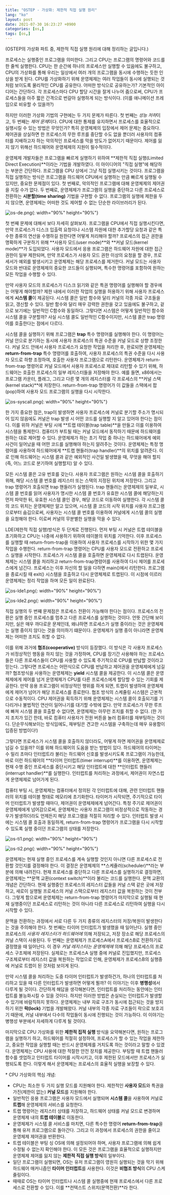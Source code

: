 ```yaml
---
title: "OSTEP - 가상화: 제한적 직접 실행 원리"
lang: "ko"
layout: post
date: 2021-07-30 16:23:27 +0900
categories: [os,]
tags: [os,]
---
```


(OSTEP의 가상화 파트 중, 제한적 직접 실행 원리에 대해 정리하는 글입니다.)

프로세스는 실행중인 프로그램을 의미한다. 그리고 CPU는 프로그램의 명령어와 코드를 한 줄씩 실행한다. CPU는 한 순간에 하나의 프로세스만 실행할 수 있음에도 불구하고, CPU의 가상화를 통해 우리는 일상에서 여러 개의 프로그램을 동시에 수행하는 듯한 인상을 받게 된다. CPU를 가상화하기 위해 운영체제는 여러 작업들이 동시에 실행되는 것처럼 보이도록 물리적인 CPU를 공유한다. 어떠한 방식으로 공유하는가? 기본적인 아이디어는 간단하다. 각 프로세스마다 CPU 할당 시간을 잘게 나누어 줌으로써, CPU가 프로세스들을 아주 짧은 간격으로 번갈아 실행하게 되는 방식이다. (이를 애니메이션 프레임으로 비유할 수 있을까?)

하지만 이러한 가상화 기법의 구현에는 두 가지 문제가 따른다. 첫 번째는 *성능 저하*이고, 두 번째는 *제어 문제*이다. CPU에 대한 통제를 유지하면서 프로세스를 효율적으로 실행시킬 수 있는 방법은 무엇인가? 특히 운영체제의 입장에서 제어 문제는 중요하다. 제어권을 상실하면 한 프로세스의 무한 루프를 중단할 수도 없을 뿐더러 사용자의 컴퓨터를 지배하고자 하는 악의적인 프로세스를 막을 방도가 없어지기 때문이다. 제어를 잃지 않기 위해선 하드웨어와 운영체제의 지원이 필수적이다.

운영체제 개발자들은 프로그램을 빠르게 실행하기 위하여 **제한적 직접 실행(Limited Direct Execution)**이라는 기법을 개발하였다. 이 아이디어의 "직접 실행"에 해당하는 부분은 간단하다. 프로그램을 CPU 상에서 그냥 직접 실행시키는 것이다. 프로그램을 직접 실행하는 방식은 프로그램을 하드웨어 CPU에서 실행하는 만큼 빠르게 실행될 수 있지만, 중요한 문제점이 있다. 첫 번째로, 악의적인 프로그램에 대해 운영체제의 제어권을 지킬 수가 없다. 두 번째로, 운영체제가 프로그램의 실행을 중단하고 다른 프로세스로 전환하는 **시분할(time sharing)** 기법을 구현할 수 없다. 프로그램의 실행에 제한을 두지 않으면, 운영체제는 어떠한 것도 제어할 수 없는 단순한 라이브러리가 된다. 

![os-de.png](https://typiespectre.github.io/images/os-de.png){: width="90%" height="90%"}

첫 번째 문제에 대해서 보다 자세히 살펴보자. 프로그램을 CPU에서 직접 실행시킨다면, 만약 프로세스가 디스크 입출력 요청이나 시스템 자원에 대한 추가할당 요청과 같은 특수한 종류의 연산을 수행하길 원한다면 어떻게 처리해야 할까? 프로세스의 접근 권한을 명확하게 구분하기 위해 **사용자 모드(user mode)**와 **커널 모드(kernel mode)**가 도입되었다. 사용자 모드에서 응용 프로그램은 하드웨어 자원에 대한 접근 권한이 일부 제한되며, 만약 프로세스가 사용자 모드 권한 이상의 요청을 할 경우, 프로세서가 예외를 발생시키고 운영체제는 해당 프로세스를 제거한다. 커널 모드는 사용자 모드와 반대로 운영체제의 중요한 코드들이 실행되며, 특수한 명령어를 포함하여 원하는 모든 작업을 수행할 수 있다.

만약 사용자 모드의 프로세스가 디스크 읽기와 같은 특권 명령어를 실행해야 할 경우에는 어떻게 해야할까? 제한 내에서 이러한 작업의 실행을 허용하기 위해 사용자 프로세스에게 **시스템 콜**이 제공된다. 시스템 콜은 일반 함수와 달리 커널의 각종 자료 구조들을 읽고, 갱신할 수 있다. 일반 함수와 달리 매우 강력한 권한을 갖고 있음에도 불구하고, 겉으로 보기에는 일반적인 C함수와 동일하다. 그렇다면 시스템은 어떻게 일반적인 함수와 시스템 콜을 구분할까? 사실 시스템 콜도 일반적인 C함수이지만, 시스템 콜은 trap 명령어를 호출한다는 점에서 다르다.

시스템 콜을 실행하기 위해 프로그램은 **trap** 특수 명령어를 실행해야 한다. 이 명령어는 커널 안으로 분기하는 동시에 사용자 프로세스의 특권 수준을 커널 모드로 상향 조정한다. 커널 모드 안에서 사용자 프로세스가 요청한 작업을 처리한 후, 완료되면 운영체제는 **return-from-trap** 특수 명령어를 호출하여, 사용자 프로세스의 특권 수준을 다시 사용자 모드로 하향 조정하여, 호출한 사용자 프로그램으로 리턴한다. 운영체제가 return-from-trap 명령어로 커널 모드에서 사용자 프로세스로 제대로 리턴할 수 있기 위해, 하드웨어는 호출한 프로세스의 일부 레지스터들을 저장해야 한다. 예를 들면, x86에서는 프로그램 카운터, 플래그, 그리고 다른 몇 개의 레지스터를 각 프로세스의 **커널 스택(kernel stack)**에 저장한다. return-from-trap 명령어가 이 값들을 스택에서 팝(pop)하여 사용자 모드 프로그램의 실행을 다시 시작한다.

![os-syscall.png](https://typiespectre.github.io/images/os-syscall.png){: width="90%" height="90%"}

한 가지 중요한 점은, trap이 발생하면 사용자 프로세스에 커널로 분기할 주소가 명시되어 있지 않음에도 커널은 trap 발생 시 어떤 코드를 실행할 지 알고 있어야 한다는 점이다. 이를 위하 커널은 부팅 시에 **트랩 테이블(trap table)**을 만들고 이를 이용하여 시스템을 통제한다. 컴퓨터가 부트될 때는 커널 모드에서 동작하기 때문에 하드웨어를 원하는 대로 제어할 수 있다. 운영체제가 하는 초기 작업 중 하나는 하드웨어에게 예외 사건이 일어났을 때 어떤 코드를 실행해야 하는지 알려주는 것이다. 운영체제는 특정 명령어를 사용하여 하드웨어에게 **트랩 핸들러(trap handler)**의 위치를 알려준다. 이로 인해 하드웨어는 시스템 콜과 같은 예외적인 사건일 발생했을 때, 무엇을 해야 할지(즉, 어느 코드로 분기하여 실행할지) 알 수 있다.

모든 시스템 콜은 고유 번호를 갖는다. 사용자 프로그램은 원하는 시스템 콜을 호출하기 위해, 해당 시스템 콜 번호를 레지스터 또는 스택의 지정된 위치에 저장한다. 그리고 trap 명령어가 호출되면 trap 핸들러가 실행된다. trap 핸들러는 운영체제의 일부로, 시스템 콜 번호를 읽어 사용자가 명시한 시스템 콜 번호가 유효한 시스템 콜에 해당하는지 먼저 파악한 뒤, 유효한 시스템 콜인 경우, 해당 코드로 이동하여 실행한다. 각 시스템 콜의 코드 위치는 운영체제만 알고 있으며, 시스템 콜 코드의 시작 위치를 사용자 프로그램으로부터 숨김으로써, 사용자는 시스템 콜 번호를 이용하여 커널에게 시스템 콜의 실행을 요청해야 한다. 이로써 커널의 무분별한 실행을 막을 수 있다.

LDE(제한적 직접 실행)방식은 두 단계로 진행된다. 먼저 부팅 시 커널은 트랩 테이블을 초기화하고 CPU는 나중에 사용하기 위하여 테이블의 위치를 기억한다. 이후 프로세스를 실행할 때 return-from-trap을 이용하여 사용자 프로세스를 시작하기 위한 몇 가지 작업을 수행한다. return-from-trap 명령어는 CPU를 사용자 모드로 전환하고 프로세스 실행을 시작한다. 프로세스가 시스템 콜을 호출하면 운영체제로 다시 트랩된다. 운영체제는 시스템 콜을 처리하고 return-from-trap명령어를 사용하여 다시 제어를 프로세스에게 넘긴다. 프로세스는 이후 자신의 할 일을 다하면 main()에서 리턴한다. 프로그램을 종료시킬 때 exit() 시스템을 호출하고 다시 운영체제로 트랩된다. 이 시점에 이르러 운영체제는 정리 작업을 하며 모든 일이 완료된다.

![os-lde1.png](https://typiespectre.github.io/images/os-lde1.png){: width="90%" height="90%"}

![os-lde2.png](https://typiespectre.github.io/images/os-lde2.png){: width="90%" height="90%"}

직접 실행의 두 번쨰 문제점은 프로세스 전환이 가능해야 한다는 점이다. 프로세스의 전환은 실행 중인 프로세스를 멈추고 다른 프로세스를 실행하는 것이다. 언뜻 간단해 보이지만, 실은 매우 까다로운 문제인데, 왜냐하면 프로세스가 실행 중이라는 것은 운영체제는 실행 중이지 않다는 것을 의미하기 떄문이다. 운영체제가 실행 중이 아니라면 운영체제는 어떠한 조치도 취할 수 없다.

이를 위해 과거에 **협조(cooperative)** 방식이 등장했다. 이 방식은 각 사용자 프로세스가 비정상적인 행동을 하지 않는 것을 가정하며, CPU를 장기간 사용해야 하는 프로세스들은 다른 프로세스들이 CPU를 사용할 수 있도록 주기적으로 CPU를 반납할 것이라고 믿는다. 그렇다면 프로세스는 어떤식으로 CPU를 반납하고 제어권을 운영체제에게 넘길까? 협조방식을 사용하는 운영체제는 **yield** 시스템 콜을 제공한다. 이 시스템 콜은 운영체제에게 제어를 넘겨 운영체제가 CPU를 다른 프로세스에게 할당할 수 있는 기회를 제공한다. 만약 응용 프로그램이 비정상적인 행위를 하게 되면, 트랩이 발생하여 운영체제에게 제어가 넘어가 해당 프로세스를 종료한다. 협조 방식의 스케쥴링 시스템은 근본적으로 수동적이다. CPU 제어권을 획득하기 위해 운영체제는 시스템 콜이 호출되기를 기다리거나 불법적인 연산이 일어나기를 대기할 수밖에 없다. 만약 프로세스가 무한 루프에 빠져 시스템 콜을 호출할 수 없다면, 운영체제는 아무런 조치를 취할 수 없다. (한 가지 조치가 있긴 한데, 바로 컴퓨터 사용자가 전원 버튼을 눌러 컴퓨터를 재부팅하는 것이다. 단순무식해보이는 방식임에도, 재부팅은 견고한 시스템을 구축하는데 매우 유용함이 입증된 방법이다!)

그렇다면 프로세스가 시스템 콜을 호출하지 않더라도, 어떻게 하면 제어권을 운영체제로 넘길 수 있을까? 이를 위해 하드웨어의 도움을 받는 방법이 있다. 하드웨어의 타이머는 수 밀리 초마다 인터럽트라 불리는 하드웨어 신호를 발생시키도록 프로그램이 가능한데, 바로 이런 하드웨어의 **타이머 인터럽트(timer interrupt)**를 이용하면, 운영체제는 현재 수행 중인 프로세스를 중단시키고 해당 인터럽트에 대한 **인터럽트 핸들러(interrupt handler)**를 실행한다. 인터럽트를 처리하는 과정에서, 제어권이 자연스럽게 운영체제로 넘어가게 된다.

컴퓨터 부팅 시, 운영체제는 컴퓨터에서 정의된 각 인터럽트에 대해, 관련 인터럽트 핸들러의 위치를 테이블 형태로 메모리에 초기화한다. 타이머가 시작되면, 주기적으로 타이머 인터럽트가 발생할 때마다, 제어권이 운영체제에게 넘어간다. 특정 주기로 제어권이 운영체제에게 넘어감으로써, 운영체제는 사용자 프로그램이 비정상적으로 작동하는 경우가 발생하더라도 언제든지 해당 프로그램을 적절히 처리할 수 있다. 인터럽트 발생 시에는 시스템 콜 호출과 동일하게, return-from-trap 명령어가 프로그램을 다시 시작할 수 있도록 실행 중이던 프로그램의 상태를 저장한다.

![os-ti1.png](https://typiespectre.github.io/images/os-ti1.png){: width="90%" height="90%"}

![os-ti2.png](https://typiespectre.github.io/images/os-ti2.png){: width="90%" height="90%"}

운영체제는 현재 실행 중인 프로세스를 계속 실행할 것인지 아니면 다른 프로세스로 전환할 것인지를 결정해야 한다. 이 결정은 운영체제의 **스케쥴러(scheduler)**라는 부분에 의해 내려진다. 현재 프로세스를 중단하고 다른 프로세스를 실행하기로 결정하면, 운영체제는 **문맥 교환(context switch)**이라 불리는 코드를 실행한다. 문맥 교환의 개념은 간단하다. 현재 실행중인 프로세스의 레지스터 값들을 커널 스택 같은 곳에 저장하고, 새로이 실행될 프로세스의 커널 스택으로부터 레지스터 값을 복원하는 것이 전부다. 그렇게 함으로써 운영체제는 return-from-trap 명령어가 마지막으로 실행될 때 현재 실행중이던 프로세스로 리턴하는 것이 아니라 다른 프로세스로 리턴하여 실행을 다시 시작할 수 있다.

문맥을 전환하는 과정에서 서로 다른 두 가지 종류의 레지스터의 저장/복원이 발생한다는 것을 주의해야 한다. 첫 번째는 타이머 인터럽트가 발생했을 때 일어난다. 실행 중인 프로세스의 *사용자 레지스터가 하드웨어에* 의해 저장되고, 저장 장소로 해당 프로세스의 커널 스택이 사용된다. 두 번째는 운영체제가 프로세스A에서 프로세스B로 전환하기로 결정했을 때 일어난다. 이 경우 *커널 레지스터는 운영체제에* 의해 해당 프로세스의 프로세스 구조체에 저장된다. 실제로는 프로세스A 실행 중에 커널로 진입했지만, 프로세스 구조체로부터 레지스터 값을 복원하는 작업으로 인해, 운영체제가 프로세스B의 실행중에 커널로 트랩이 된 것처럼 보이게 된다.

만약 시스템 콜을 처리하는 도중 타이머 인터럽트가 발생하건가, 하나의 인터럽트를 처리하고 있을 때 다른 인터럽트가 발생하면 어떻게 뙬까? 이 이야기는 이후 **병행성**에서 다루게 될 것이다. 간단하게 해답을 생각해본다면, 인터럽트를 처리하는 동안에는 인터럽트를 불능화시킬 수 있을 것이다. 하지만 이러한 방법은 손실되는 인터럽트가 발생할 수 있기에 바람직하지 못하다. 운영체제는 내부 자료 구조가 동시에 접근되는 것을 방지하기 위한 **락(lock)** 기법을 개발해왔다. 커널 내부의 각종 자료 구조들이 락으로 보호괴기 때문에, 커널 내부에서 다수의 작업들이 동시에 진행되는 것이 가능하다. 이 이야기는 병행성 부분에서 자세하게 다루게 될 것이다.

마지막으로 CPU 가상화를 위한 **제한적 집적 실행** 방식을 요약해본다면, 원하는 프로그램을 실행하기 하고, 하드웨어를 적절히 설정하여, 프로세스가 할 수 있는 작업을 제한하고, 중요한 작업을 실행할 때는 반드시 운영체제를 거치도록 하는 것이라고 말할 수 있겠다. 운영체제는 CPU 사용에 대한 적절한 안전 장치를 제공한다. 부팅할 때 트랩 핸들러 함수를 셋업하고 인터럽트 타이머를 시작시키고, 이후 제한된 모드에서만 프로세스가 실행되도록 한다. 이렇게 해서 운영체제는 프로세스의 효율적 실행을 보장할 수 있다.

\* CPU 가상화의 핵심 개념:

- CPU는 최소한 두 가지 실행 모드를 지원해야 한다. 제한적인 **사용자 모드**와 특권을 가진(제한이 없는) **커널 모드**를 지원해야 한다.
- 일반적인 응용 프로그램은 사용자 모드에서 실행되며 **시스템 콜**을 사용하여 커널로 **트랩**해 운영체제의 서비스를 요청한다.
- 트랩 명령어는 레지스터 상태를 저장하고, 하드웨어 상태를 커널 모드로 변경하며 운영체제 내의 **트랩 테이블**로 이동한다.
- 운영체제가 시스템 콜 서비스를 마치면, 다른 특수한 명령어 **return-from-trap**을 통해 유저 프로그램으로 돌아간다. 그리고 이 과정에서 프로세스의 권한을 줄이고 운영체제 제어권을 반환한다.
- 트랩 테이블은 부팅 싱 OS에 의해 설정되어야 하며, 사용자 프로그램에 의해 쉽게 수정될 수 없는지 확인해야 한다. 이 모든 것은 프로그램을 효율적으로 실행하지만 운영체제 제어를 잃지 않는 **제한적 직접 실행 방식**의 일부이다.
- 일단 프로그램이 실행되면, OS는 유저 프로그램이 영원히 실행되는 것을 막기 위해 하드웨어 매커니즘인 **타이머 인터럽트**를 사용한다. 이것은 **비협조 방식**의 CPU 스케쥴링이다.
- 때때로 OS는 타이머 인터럽트나 시스템 콜 실행중에 현재 프로세스에서 다른 프로세스로 전환할 수 있다. 이를 **컨텍스트 스위치(문맥전환)**라 한다.
